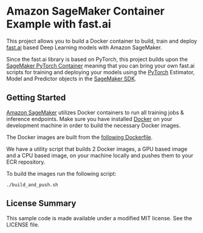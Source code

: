 # Amazon SageMaker Container Example with fast.ai

This project allows you to build a Docker container to build, train and deploy [fast.ai](https://github.com/fastai/fastai) based Deep Learning models with Amazon SageMaker.

Since the fast.ai library is based on PyTorch, this project builds upon the [SageMaker PyTorch Container](https://github.com/aws/sagemaker-pytorch-container) meaning that you can bring your own fast.ai scripts for training and deploying your models using the [PyTorch](https://sagemaker.readthedocs.io/en/latest/sagemaker.pytorch.html) Estimator, Model and Predictor objects in the [SageMaker SDK](https://sagemaker.readthedocs.io/en/latest/). 

## Getting Started

[Amazon SageMaker](https://aws.amazon.com/documentation/sagemaker/) utilizes Docker containers to run all training jobs & inference endpoints. Make sure you have installed [Docker](https://www.docker.com/>) on your development machine in order to build the necessary Docker images.

The Docker images are built from the [following Dockerfile](https://github.com/aws-samples/amazon-sagemaker-container-with-fastai/tree/master/Dockerfile>).

We have a utility script that builds 2 Docker images, a GPU based image and a CPU based image, on your machine locally and pushes them to your ECR repository.

To build the images run the following script:

```
./build_and_push.sh

```

## License Summary

This sample code is made available under a modified MIT license. See the LICENSE file.
